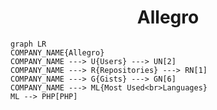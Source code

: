 <h1 align="center">Allegro</h1>

```mermaid
graph LR
COMPANY_NAME{Allegro}
COMPANY_NAME ---> U{Users} ---> UN[2]
COMPANY_NAME ---> R{Repositories} ---> RN[1]
COMPANY_NAME ---> G{Gists} ---> GN[6]
COMPANY_NAME ---> ML{Most Used<br>Languages}
ML --> PHP[PHP]
```
